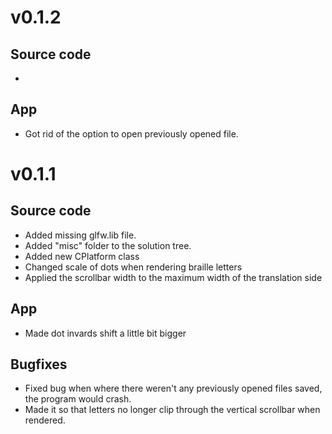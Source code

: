 # v0.1.2
## Source code
- 

## App
- Got rid of the option to open previously opened file.

# v0.1.1
## Source code
- Added missing glfw.lib file.
- Added "misc" folder to the solution tree.
- Added new CPlatform class
- Changed scale of dots when rendering braille letters
- Applied the scrollbar width to the maximum width of the translation side

## App
- Made dot invards shift a little bit bigger

## Bugfixes
- Fixed bug when where there weren't any previously opened files saved, the program would crash.
- Made it so that letters no longer clip through the vertical scrollbar when rendered.